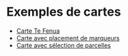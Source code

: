 # Exemples de cartes

- [Carte Te Fenua](https://jalik.github.io/tefenua-examples/examples/map/)
- [Carte avec placement de marqueurs](https://jalik.github.io/tefenua-examples/examples/map_with_marker/)
- [Carte avec sélection de parcelles](https://jalik.github.io/tefenua-examples/examples/map_select_parcelle/)
